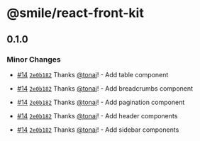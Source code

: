 # @smile/react-front-kit

## 0.1.0

### Minor Changes

- [#14](https://github.com/Smile-SA/react-front-kit/pull/14) [`2e0b182`](https://github.com/Smile-SA/react-front-kit/commit/2e0b1828b1512e36dfda7e950f9e8ad298010a08) Thanks [@tonai](https://github.com/tonai)! - Add table component

- [#14](https://github.com/Smile-SA/react-front-kit/pull/14) [`2e0b182`](https://github.com/Smile-SA/react-front-kit/commit/2e0b1828b1512e36dfda7e950f9e8ad298010a08) Thanks [@tonai](https://github.com/tonai)! - Add breadcrumbs component

- [#14](https://github.com/Smile-SA/react-front-kit/pull/14) [`2e0b182`](https://github.com/Smile-SA/react-front-kit/commit/2e0b1828b1512e36dfda7e950f9e8ad298010a08) Thanks [@tonai](https://github.com/tonai)! - Add pagination component

- [#14](https://github.com/Smile-SA/react-front-kit/pull/14) [`2e0b182`](https://github.com/Smile-SA/react-front-kit/commit/2e0b1828b1512e36dfda7e950f9e8ad298010a08) Thanks [@tonai](https://github.com/tonai)! - Add header components

- [#14](https://github.com/Smile-SA/react-front-kit/pull/14) [`2e0b182`](https://github.com/Smile-SA/react-front-kit/commit/2e0b1828b1512e36dfda7e950f9e8ad298010a08) Thanks [@tonai](https://github.com/tonai)! - Add sidebar components

